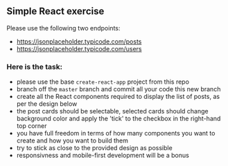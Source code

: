 ## Simple React exercise

Please use the following two endpoints:

- https://jsonplaceholder.typicode.com/posts
- https://jsonplaceholder.typicode.com/users

### Here is the task:

- please use the base `create-react-app` project from this repo
- branch off the `master` branch and commit all your code this new branch
- create all the React components required to display the list of posts, as per the design below
- the post cards should be selectable, selected cards should change background color and apply the 'tick' to the checkbox in the right-hand top corner
- you have full freedom in terms of how many components you want to create and how you want to build them
- try to stick as close to the provided design as possible
- responsivness and mobile-first development will be a bonus
